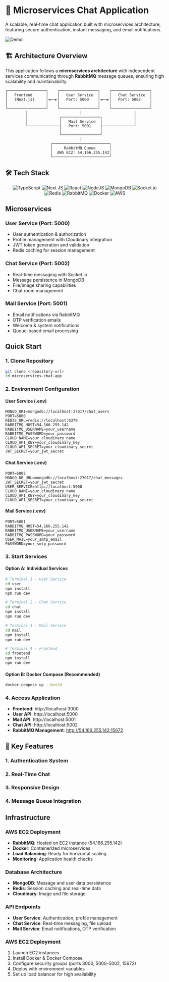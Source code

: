 # 🚀 Microservices Chat Application

A scalable, real-time chat application built with microservices architecture, featuring secure authentication, instant messaging, and email notifications.

![Demo](https://media.giphy.com/media/L1R1tvI9svkIWwpVYr/giphy.gif)

## 🏗️ Architecture Overview

This application follows a **microservices architecture** with independent services communicating through **RabbitMQ** message queues, ensuring high scalability and maintainability.

```
┌─────────────────┐    ┌─────────────────┐    ┌─────────────────┐
│   Frontend      │    │   User Service  │    │   Chat Service  │
│   (Next.js)     │◄──►│   Port: 5000    │◄──►│   Port: 5002    │
│                 │    │                 │    │                 │
└─────────────────┘    └─────────────────┘    └─────────────────┘
         │                       │                       │
         │              ┌─────────────────┐              │
         │              │   Mail Service  │              │
         └──────────────┤   Port: 5001    ├──────────────┘
                        │                 │
                        └─────────────────┘
                                 │
                    ┌─────────────────────────┐
                    │     RabbitMQ Queue      │
                    │  AWS EC2: 54.166.255.142│
                    └─────────────────────────┘
```

## 🛠️ Tech Stack

<div align="center">

![TypeScript](https://img.shields.io/badge/typescript-%23007ACC.svg?style=for-the-badge&logo=typescript&logoColor=white)
![Next JS](https://img.shields.io/badge/Next-black?style=for-the-badge&logo=next.js&logoColor=white)
![React](https://img.shields.io/badge/react-%2320232a.svg?style=for-the-badge&logo=react&logoColor=%2361DAFB)
![NodeJS](https://img.shields.io/badge/node.js-6DA55F?style=for-the-badge&logo=node.js&logoColor=white)
![MongoDB](https://img.shields.io/badge/MongoDB-%234ea94b.svg?style=for-the-badge&logo=mongodb&logoColor=white)
![Socket.io](https://img.shields.io/badge/Socket.io-black?style=for-the-badge&logo=socket.io&badgeColor=010101)
![Redis](https://img.shields.io/badge/redis-%23DD0031.svg?style=for-the-badge&logo=redis&logoColor=white)
![RabbitMQ](https://img.shields.io/badge/Rabbitmq-FF6600?style=for-the-badge&logo=rabbitmq&logoColor=white)
![Docker](https://img.shields.io/badge/docker-%230db7ed.svg?style=for-the-badge&logo=docker&logoColor=white)
![AWS](https://img.shields.io/badge/AWS-%23FF9900.svg?style=for-the-badge&logo=amazon-aws&logoColor=white)

</div>

## Microservices

### User Service (Port: 5000)
- User authentication & authorization
- Profile management with Cloudinary integration
- JWT token generation and validation
- Redis caching for session management

### Chat Service (Port: 5002)
- Real-time messaging with Socket.io
- Message persistence in MongoDB
- File/image sharing capabilities
- Chat room management

### Mail Service (Port: 5001)
- Email notifications via RabbitMQ
- OTP verification emails
- Welcome & system notifications
- Queue-based email processing

##  Quick Start


### 1. Clone Repository
```bash
git clone <repository-url>
cd microservices-chat-app
```

### 2. Environment Configuration

#### User Service (.env)
```env
MONGO_URI=mongodb://localhost:27017/chat_users
PORT=5000
REDIS_URL=redis://localhost:6379
RABBITMQ_HOST=54.166.255.142
RABBITMQ_USERNAME=your_username
RABBITMQ_PASSWORD=your_password
CLOUD_NAME=your_cloudinary_name
CLOUD_API_KEY=your_cloudinary_key
CLOUD_API_SECRET=your_cloudinary_secret
JWT_SECRET=your_jwt_secret
```

#### Chat Service (.env)
```env
PORT=5002
MONGO_DB_URL=mongodb://localhost:27017/chat_messages
JWT_SECRET=your_jwt_secret
USER_SERVICE=http://localhost:5000
CLOUD_NAME=your_cloudinary_name
CLOUD_API_KEY=your_cloudinary_key
CLOUD_API_SECRET=your_cloudinary_secret
```

#### Mail Service (.env)
```env
PORT=5001
RABBITMQ_HOST=54.166.255.142
RABBITMQ_USERNAME=your_username
RABBITMQ_PASSWORD=your_password
USER_MAIL=your_smtp_email
PASSWORD=your_smtp_password
```

### 3. Start Services

#### Option A: Individual Services
```bash
# Terminal 1 - User Service
cd user
npm install
npm run dev

# Terminal 2 - Chat Service  
cd chat
npm install
npm run dev

# Terminal 3 - Mail Service
cd mail
npm install
npm run dev

# Terminal 4 - Frontend
cd frontend
npm install
npm run dev
```

#### Option B: Docker Compose (Recommended)
```bash
docker-compose up --build
```

### 4. Access Application
- **Frontend**: http://localhost:3000
- **User API**: http://localhost:5000
- **Mail API**: http://localhost:5001
- **Chat API**: http://localhost:5002
- **RabbitMQ Management**: http://54.166.255.142:15672

## 🌟 Key Features

### 1. Authentication System
### 2. Real-Time Chat

###  3. Responsive Design

### 4. Message Queue Integration

##  Infrastructure

### AWS EC2 Deployment
- **RabbitMQ**: Hosted on EC2 instance (54.166.255.142)
- **Docker**: Containerized microservices
- **Load Balancing**: Ready for horizontal scaling
- **Monitoring**: Application health checks

### Database Architecture
- **MongoDB**: Message and user data persistence
- **Redis**: Session caching and real-time data
- **Cloudinary**: Image and file storage


### API Endpoints
- **User Service**: Authentication, profile management
- **Chat Service**: Real-time messaging, file upload
- **Mail Service**: Email notifications, OTP verification


### AWS EC2 Deployment
1. Launch EC2 instances
2. Install Docker & Docker Compose
3. Configure security groups (ports 3000, 5000-5002, 15672)
4. Deploy with environment variables
5. Set up load balancer for high availability
